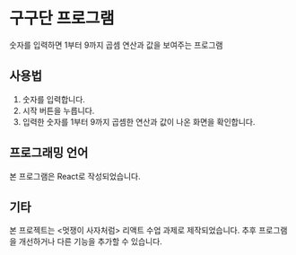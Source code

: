 # 구구단 프로그램
숫자를 입력하면 1부터 9까지 곱셈 연산과 값을 보여주는 프로그램

## 사용법
1. 숫자를 입력합니다.
2. 시작 버튼을 누릅니다.
3. 입력한 숫자를 1부터 9까지 곱셈한 연산과 값이 나온 화면을 확인합니다.

## 프로그래밍 언어
본 프로그램은 React로 작성되었습니다.

## 기타
본 프로젝트는 <멋쟁이 사자처럼> 리액트 수업 과제로 제작되었습니다. 추후 프로그램을 개선하거나 다른 기능을 추가할 수 있습니다.
